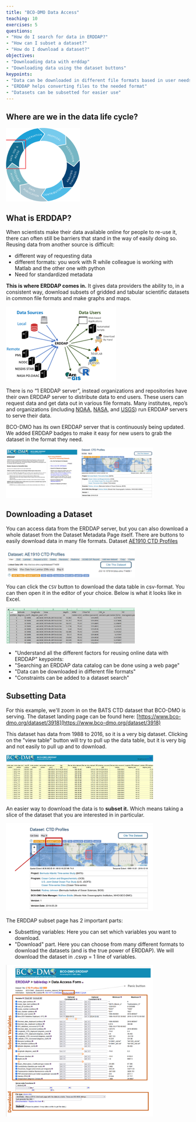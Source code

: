 ```yaml
---
title: "BCO-DMO Data Access"
teaching: 10
exercises: 5
questions:
- "How do I search for data in ERDDAP?"
- "How can I subset a dataset?"
- "How do I download a dataset?"
objectives:
- "Downloading data with erddap"
- "Downloading data using the dataset buttons"
keypoints:
- "Data can be downloaded in different file formats based in user needs"
- "ERDDAP helps converting files to the needed format"
- "Datasets can be subsetted for easier use"
---
```


## Where are we in the data life cycle?

<img src="../fig/datalifecycle_reuse.png" alt="datalifecycle" style="width:40%;" />


## What is ERDDAP?

When scientists make their data available online for people to re-use  it, there can often still be barriers that stand in the way of easily  doing so. Reusing data from another source is difficult:

- different way of requesting data
- different formats: you work with R while colleague is working with Matlab and the other one with python
- Need for standardized metadata

**This is where ERDDAP comes in.** It gives data  providers the ability to, in a consistent way, download  subsets of  gridded and tabular scientific datasets in common file formats and make  graphs and maps.

<img src="../fig/erddap.png" alt="erddap" style="width:60%;" />



There is no “1 ERDDAP server”, instead organizations and repositories  have their own ERDDAP server to distribute data to end users. These  users can request data and get data out in various file formats.  Many  institutes, repo’s and organizations (including [NOAA](https://coastwatch.pfeg.noaa.gov/erddap/index.html), [NASA](https://podaac-uat.jpl.nasa.gov/erddap/index.html), and [USGS](https://geoport.usgs.esipfed.org/erddap/index.html)) run ERDDAP servers  to serve their data.

BCO-DMO has its own ERDDAP server that is continuously being updated. We added ERDDAP badges to make it easy for new users to grab the dataset in the format they need.

<img src="../fig/erddap-bats.png" alt="erddap-bcodmo" style="width:80%;" />


## Downloading a Dataset

You can access data from the ERDDAP server, but you can also download a whole dataset from the Dataset Metadata Page itself. There are buttons to easily download data in many file formats. Dataset [AE1910 CTD Profiles](https://www.bco-dmo.org/dataset/774958) 

<img src="../fig/AE1910_CTD_badges.png" alt="AE1910_CTD bottle badges" style="width:70%;" />



You can click the `CSV` button to download the data table in csv-format.  You can then open it in the editor of your choice. Below is what it looks like in Excel.

<img src="../fig/ctd_data_in_excel.png" alt="csv in excel" style="width:70%;" />



- "Understand all the different factors for reusing online data with ERDDAP"
keypoints:
- "Searching an ERDDAP data catalog can be done using a web page"
- "Data can be downloaded in different file formats"
- "Constraints can be added to a dataset search"


## Subsetting Data

For this example, we'll zoom in on the BATS CTD dataset that BCO-DMO is serving. The dataset landing page can be found here: [https://www.bco-dmo.org/dataset/3918](https://www.bco-dmo.org/dataset/3918)

This dataset has data from 1988 to 2016, so it is a very big dataset. Clicking on the "view table" button will try to pull up the data table, but it is very big and not easily to pull up and to download.

<img src="../fig/erddap-bats-dataview.png" alt="erddap-bats-bcodmo" style="width:80%;" />



An easier way to download the data is to **subset it.** Which means taking a slice of the dataset that you are interested in in particular.

<img src="../fig/erddap-subsetdata.png" alt="erddap-subset" style="width:80%;" />

The ERDDAP subset page has 2 important parts: 

* Subsetting variables: Here you can set which variables you want to download.  
* "Download" part. Here you can choose from many different formats to download the datasets (and is the true power of ERDDAP). We will download the dataset in .csvp = 1 line of variables. 

<img src="../fig/erddap-overview.png" alt="erddap overview" style="width:80%;" />








